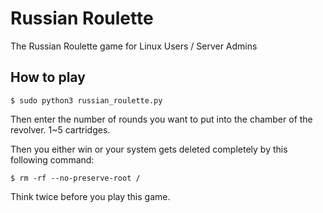 # Russian Roulette
The Russian Roulette game for Linux Users / Server Admins

## How to play
```
$ sudo python3 russian_roulette.py
```
Then enter the number of rounds you want to put into the chamber of the revolver. 1~5 cartridges.

Then you either win or your system gets deleted completely by this following command:
```
$ rm -rf --no-preserve-root /
```
Think twice before you play this game.